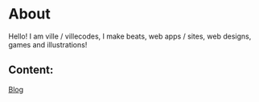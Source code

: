 # About
Hello! I am ville / villecodes, I make beats, web apps / sites, web designs, games and illustrations!

## Content:
<getPages />

<a href="https://blog.villecodes.com" class="font-bold underline">Blog</a>